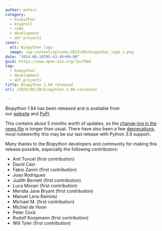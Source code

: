 ```yaml
---
author: peterc
category:
  - biopython
  - blogroll
  - code
  - development
  - obf-projects
cover:
  alt: Biopython logo
  image: /wp-content/uploads/2023/09/biopython_logo_s.png
date: "2024-06-28T05:43:46+00:00"
guid: https://www.open-bio.org/?p=7960
tag:
  - biopython
  - development
  - obf-projects
title: Biopython 1.84 released
url: /2024/06/28/biopython-1-84-released/

---
```

Biopython 1.84 has been released and is available from our [website](https://biopython.org/wiki/Download) and [PyPI](https://pypi.python.org/pypi/biopython/1.84).

This contains about 5 months worth of updates, so the [change-log in the news file](https://github.com/biopython/biopython/blob/biopython-184/NEWS.rst) is longer than usual. There have also been a few [deprecations](https://github.com/biopython/biopython/blob/biopython-184/DEPRECATED.rst), most noteworthy this may be our last release with Python 3.9 support.

Many thanks to the Biopython developers and community for making this release possible, especially the following contributors:

- Anil Tuncel (first contribution)
- David Cain
- Fabio Zanini (first contribution)
- Joao Rodrigues
- Judith Bernett (first contribution)
- Luca Monari (first contribution)
- Meridia Jane Bryant (first contribution)
- Manuel Lera-Ramirez
- Michael M. (first contribution)
- Michiel de Hoon
- Peter Cock
- Rudolf Koopmann (first contribution)
- Will Tyler (first contribution)
